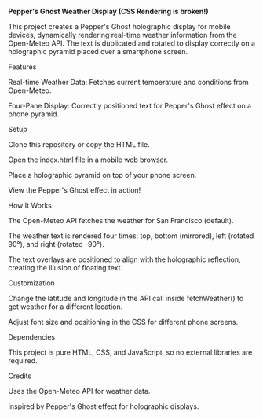 **Pepper's Ghost Weather Display (CSS Rendering is broken!)**

This project creates a Pepper's Ghost holographic display for mobile devices, dynamically rendering real-time weather information from the Open-Meteo API. The text is duplicated and rotated to display correctly on a holographic pyramid placed over a smartphone screen.

Features

Real-time Weather Data: Fetches current temperature and conditions from Open-Meteo.

Four-Pane Display: Correctly positioned text for Pepper's Ghost effect on a phone pyramid.


Setup

Clone this repository or copy the HTML file.

Open the index.html file in a mobile web browser.

Place a holographic pyramid on top of your phone screen.

View the Pepper's Ghost effect in action!

How It Works

The Open-Meteo API fetches the weather for San Francisco (default).

The weather text is rendered four times: top, bottom (mirrored), left (rotated 90°), and right (rotated -90°).

The text overlays are positioned to align with the holographic reflection, creating the illusion of floating text.

Customization

Change the latitude and longitude in the API call inside fetchWeather() to get weather for a different location.

Adjust font size and positioning in the CSS for different phone screens.

Dependencies

This project is pure HTML, CSS, and JavaScript, so no external libraries are required.

Credits

Uses the Open-Meteo API for weather data.

Inspired by Pepper's Ghost effect for holographic displays.

